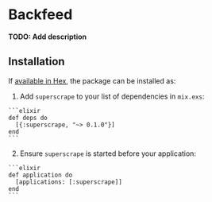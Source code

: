# Backfeed

**TODO: Add description**

## Installation

If [available in Hex](https://hex.pm/docs/publish), the package can be installed as:

  1. Add `superscrape` to your list of dependencies in `mix.exs`:

    ```elixir
    def deps do
      [{:superscrape, "~> 0.1.0"}]
    end
    ```

  2. Ensure `superscrape` is started before your application:

    ```elixir
    def application do
      [applications: [:superscrape]]
    end
    ```

